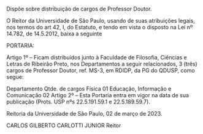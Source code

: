 Dispõe sobre distribuição de cargos de Professor Doutor.

O Reitor da Universidade de São Paulo, usando de suas atribuições legais, nos termos do art 42, I, do Estatuto, e tendo em vista o disposto na Lei nº 14.782, de 14.5.2012, baixa a seguinte

PORTARIA:

Artigo 1º – Ficam distribuídos junto à Faculdade de Filosofia, Ciências e Letras de Ribeirão Preto, nos Departamentos a seguir relacionados, 3 (três) cargos de Professor Doutor, ref. MS-3, em RDIDP, da PG do QDUSP, como segue:

Departamento	Qtde. de cargos
Física	01
Educação, Informação e Comunicação	02
Artigo 2º – Esta Portaria entra em vigor na data de sua publicação (Prots. USP nºs 22.5.191.59.1 e 22.5.189.59.7).

Reitoria da Universidade de São Paulo, 02 de março de 2023.

CARLOS GILBERTO CARLOTTI JUNIOR
Reitor